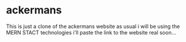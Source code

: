 # ackermans
This is just a clone of the ackermans website
as usual i will be using the MERN STACT technologies i'll paste the link to the website real soon...
